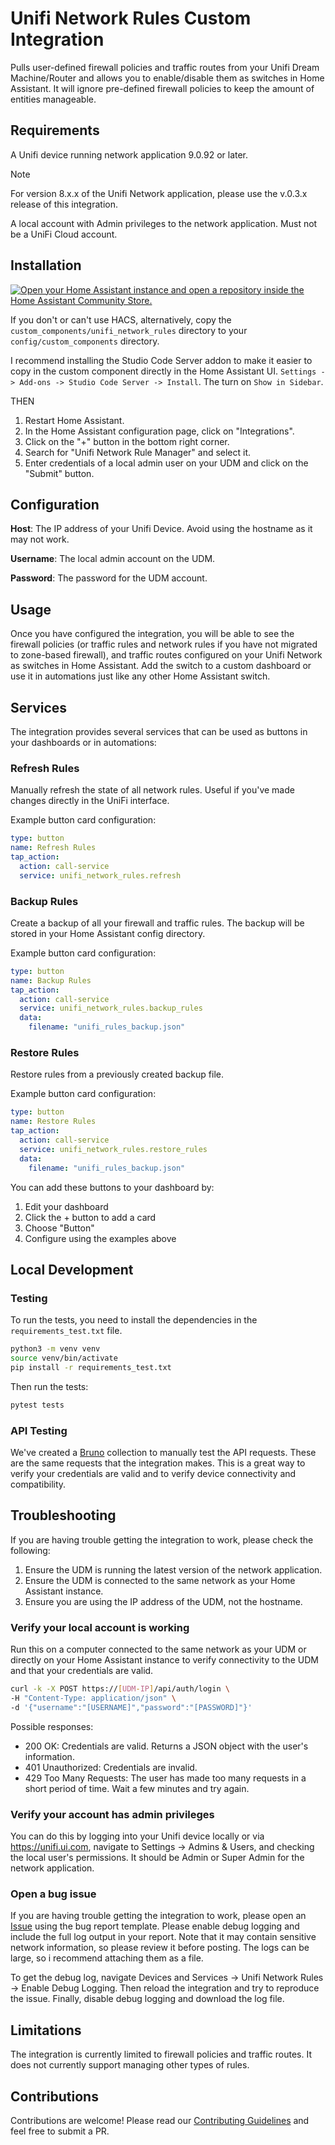 # Unifi Network Rules Custom Integration

Pulls user-defined firewall policies and traffic routes from your Unifi Dream Machine/Router and allows you to enable/disable them as switches in Home Assistant. It will ignore pre-defined firewall policies to keep the amount of entities manageable.

## Requirements

A Unifi device running network application 9.0.92 or later.

> [!NOTE]
> For version 8.x.x of the Unifi Network application, please use the v.0.3.x release of this integration.

A local account with Admin privileges to the network application. Must not be a UniFi Cloud account.

## Installation

[![Open your Home Assistant instance and open a repository inside the Home Assistant Community Store.](https://my.home-assistant.io/badges/hacs_repository.svg)](https://my.home-assistant.io/redirect/hacs_repository/?owner=sirkirby&repository=unifi-network-rules&category=integration)

If you don't or can't use HACS, alternatively, copy the `custom_components/unifi_network_rules` directory to your `config/custom_components` directory.

I recommend installing the Studio Code Server addon to make it easier to copy in the custom component directly in the Home Assistant UI. `Settings -> Add-ons -> Studio Code Server -> Install`. The turn on `Show in Sidebar`.

THEN

1. Restart Home Assistant.
2. In the Home Assistant configuration page, click on "Integrations".
3. Click on the "+" button in the bottom right corner.
4. Search for "Unifi Network Rule Manager" and select it.
5. Enter credentials of a local admin user on your UDM and click on the "Submit" button.

## Configuration

**Host**: The IP address of your Unifi Device. Avoid using the hostname as it may not work.

**Username**: The local admin account on the UDM.

**Password**: The password for the UDM account.

## Usage

Once you have configured the integration, you will be able to see the firewall policies (or traffic rules and network rules if you have not migrated to zone-based firewall), and traffic routes configured on your Unifi Network as switches in Home Assistant. Add the switch to a custom dashboard or use it in automations just like any other Home Assistant switch.

## Services

The integration provides several services that can be used as buttons in your dashboards or in automations:

### Refresh Rules

Manually refresh the state of all network rules. Useful if you've made changes directly in the UniFi interface.

Example button card configuration:
```yaml
type: button
name: Refresh Rules
tap_action:
  action: call-service
  service: unifi_network_rules.refresh
```

### Backup Rules

Create a backup of all your firewall and traffic rules. The backup will be stored in your Home Assistant config directory.

Example button card configuration:
```yaml
type: button
name: Backup Rules
tap_action:
  action: call-service
  service: unifi_network_rules.backup_rules
  data:
    filename: "unifi_rules_backup.json"
```

### Restore Rules

Restore rules from a previously created backup file.

Example button card configuration:
```yaml
type: button
name: Restore Rules
tap_action:
  action: call-service
  service: unifi_network_rules.restore_rules
  data:
    filename: "unifi_rules_backup.json"
```

You can add these buttons to your dashboard by:
1. Edit your dashboard
2. Click the + button to add a card
3. Choose "Button"
4. Configure using the examples above

## Local Development

### Testing

To run the tests, you need to install the dependencies in the `requirements_test.txt` file.

```bash
python3 -m venv venv
source venv/bin/activate
pip install -r requirements_test.txt
```

Then run the tests:

```bash
pytest tests
```

### API Testing

We've created a [Bruno](https://github.com/sirkirby/bruno-udm-api) collection to manually test the API requests. These are the same requests that the integration makes. This is a great way to verify your credentials are valid and to verify device connectivity and compatibility.

## Troubleshooting

If you are having trouble getting the integration to work, please check the following:

1. Ensure the UDM is running the latest version of the network application.
2. Ensure the UDM is connected to the same network as your Home Assistant instance.
3. Ensure you are using the IP address of the UDM, not the hostname.

### Verify your local account is working

Run this on a computer connected to the same network as your UDM or directly on your Home Assistant instance to verify connectivity to the UDM and that your credentials are valid.

```bash
curl -k -X POST https://[UDM-IP]/api/auth/login \
-H "Content-Type: application/json" \
-d '{"username":"[USERNAME]","password":"[PASSWORD]"}' 
```

Possible responses:

- 200 OK: Credentials are valid. Returns a JSON object with the user's information.
- 401 Unauthorized: Credentials are invalid.
- 429 Too Many Requests: The user has made too many requests in a short period of time. Wait a few minutes and try again.

### Verify your account has admin privileges

You can do this by logging into your Unifi device locally or via <https://unifi.ui.com>, navigate to Settings -> Admins & Users, and checking the local user's permissions. It should be Admin or Super Admin for the network application.

### Open a bug issue

If you are having trouble getting the integration to work, please open an [Issue](https://github.com/sirkirby/unifi-network-rules/issues) using the bug report template. Please enable debug logging and include the full log output in your report. Note that it may contain sensitive network information, so please review it before posting. The logs can be large, so i recommend attaching them as a file.

To get the debug log, navigate Devices and Services -> Unifi Network Rules -> Enable Debug Logging. Then reload the integration and try to reproduce the issue. Finally, disable debug logging and download the log file.

## Limitations

The integration is currently limited to firewall policies and traffic routes. It does not currently support managing other types of rules.

## Contributions

Contributions are welcome! Please read our [Contributing Guidelines](CONTRIBUTING.md) and feel free to submit a PR.

